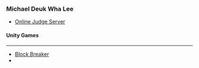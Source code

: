 ### Michael Deuk Wha Lee


* <a href = "https://bitly.com/c3_olympiad"> Online Judge Server </a>


#### Unity Games
--- 
* <a href="https://dukalee.github.io/unity_blockbreaker/">Block Breaker</a>
* 






<!--
**dukalee/dukalee** is a ✨ _special_ ✨ repository because its `README.md` (this file) appears on your GitHub profile.

Here are some ideas to get you started:

- 🔭 I’m currently working on ...
- 🌱 I’m currently learning ...
- 👯 I’m looking to collaborate on ...
- 🤔 I’m looking for help with ...
- 💬 Ask me about ...
- 📫 How to reach me: ...
- 😄 Pronouns: ...
- ⚡ Fun fact: ...
-->
